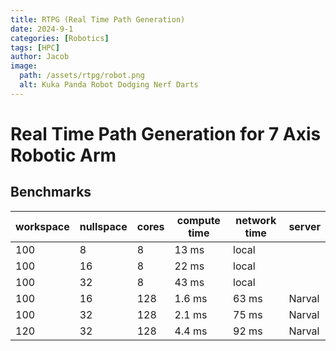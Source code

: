 ```yaml
---
title: RTPG (Real Time Path Generation)
date: 2024-9-1
categories: [Robotics]
tags: [HPC]
author: Jacob
image:
  path: /assets/rtpg/robot.png
  alt: Kuka Panda Robot Dodging Nerf Darts
---
```


# Real Time Path Generation for 7 Axis Robotic Arm
## Benchmarks
| workspace | nullspace | cores | compute time | network time | server | 
|-----------|-----------|-------|--------------|--------------|--------|
|    100    |      8    |  8    |  13 ms       | local        |        |
|    100    |      16   |  8    |  22 ms       | local        |        |
|    100    |      32   |  8    |  43 ms       | local        |        |
|    100    |      16   |  128  |  1.6 ms      | 63 ms        | Narval |
|    100    |      32   |  128  |  2.1 ms      | 75 ms        | Narval |
|    120    |      32   |  128  |  4.4 ms      | 92 ms        | Narval |

